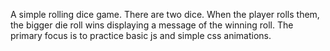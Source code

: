 A simple rolling dice game. There are two dice. When the player rolls them, the bigger die roll wins displaying a message of the winning roll.
The primary focus is to practice basic js and simple css animations.
